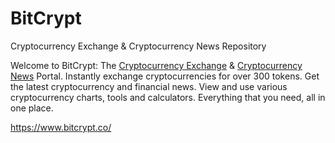 # BitCrypt
Cryptocurrency Exchange &amp; Cryptocurrency News Repository

Welcome to BitCrypt: The <a href="https://www.bitcrypt.co/">Cryptocurrency Exchange</a> & <a href="https://www.bitcrypt.co/">Cryptocurrency News</a> Portal. Instantly exchange cryptocurrencies for over 300 tokens. Get the latest cryptocurrency and financial news. View and use various cryptocurrency charts, tools and calculators. Everything that you need, all in one place.

https://www.bitcrypt.co/
